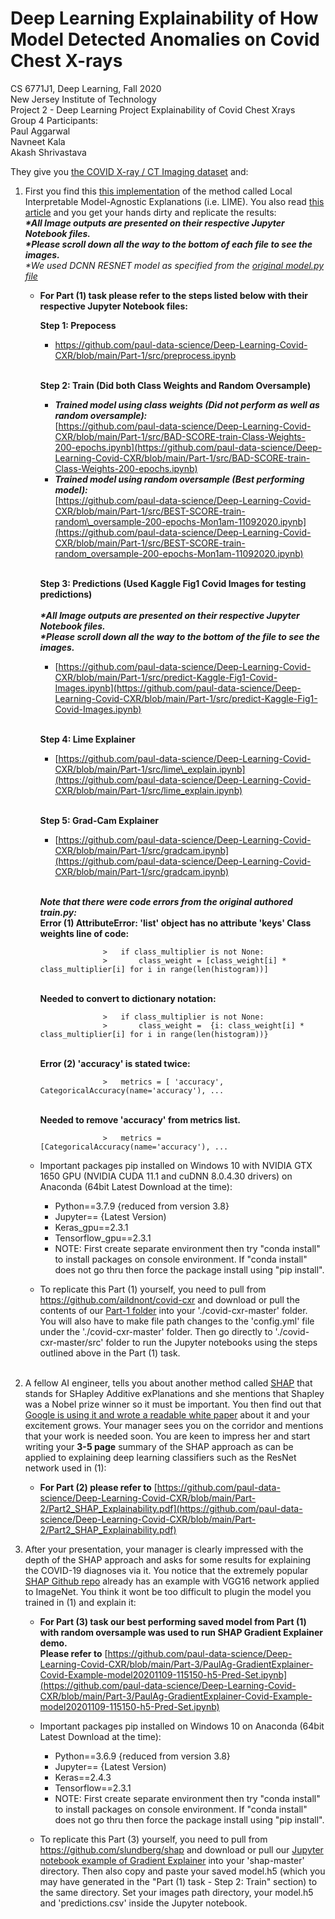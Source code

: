 # Deep Learning Explainability of How Model Detected Anomalies on Covid Chest X-rays
CS 6771J1, Deep Learning, Fall 2020</br>
New Jersey Institute of Technology</br>
Project 2 - Deep Learning Project Explainability of Covid Chest Xrays</br>
Group 4 Participants:</br>
Paul Aggarwal</br>
Navneet Kala</br>
Akash Shrivastava</br>

They give you [the COVID X-ray / CT Imaging dataset](https://github.com/ieee8023/covid-chestxray-dataset) and:

1. First you find this [this implementation](https://github.com/aildnont/covid-cxr) of the method called Local Interpretable Model-Agnostic Explanations (i.e. LIME). You also read [this article](https://towardsdatascience.com/investigation-of-explainable-predictions-of-covid-19-infection-from-chest-x-rays-with-machine-cb370f46af1d) and you get your hands dirty and replicate the results:
    </br>**_*All Image outputs are presented on their respective Jupyter Notebook files._</br>_*Please scroll down all the way to the bottom of each file to see the images._</br>**_*We used DCNN RESNET model as specified from the [original model.py file](https://github.com/aildnont/covid-cxr/blob/master/src/models/models.py)_
    - **For Part (1) task please refer to the steps listed below with their respective Jupyter Notebook files:**
    
        **Step 1: Prepocess**
        - https://github.com/paul-data-science/Deep-Learning-Covid-CXR/blob/main/Part-1/src/preprocess.ipynb
        
        </br>**Step 2: Train (Did both Class Weights and Random Oversample)**
        - **_Trained model using class weights (Did not perform as well as random oversample):_** 
       </br>[https://github.com/paul-data-science/Deep-Learning-Covid-CXR/blob/main/Part-1/src/BAD-SCORE-train-Class-Weights-200-epochs.ipynb](https://github.com/paul-data-science/Deep-Learning-Covid-CXR/blob/main/Part-1/src/BAD-SCORE-train-Class-Weights-200-epochs.ipynb)
         - **_Trained model using random oversample (Best performing model):_**
       </br>[https://github.com/paul-data-science/Deep-Learning-Covid-CXR/blob/main/Part-1/src/BEST-SCORE-train-random\_oversample-200-epochs-Mon1am-11092020.ipynb](https://github.com/paul-data-science/Deep-Learning-Covid-CXR/blob/main/Part-1/src/BEST-SCORE-train-random_oversample-200-epochs-Mon1am-11092020.ipynb)
       
        </br>**Step 3: Predictions (Used Kaggle Fig1 Covid Images for testing predictions)**
        </br>
        </br>**_*All Image outputs are presented on their respective Jupyter Notebook files._**
        </br>**_*Please scroll down all the way to the bottom of the file to see the images._**
        - [https://github.com/paul-data-science/Deep-Learning-Covid-CXR/blob/main/Part-1/src/predict-Kaggle-Fig1-Covid-Images.ipynb](https://github.com/paul-data-science/Deep-Learning-Covid-CXR/blob/main/Part-1/src/predict-Kaggle-Fig1-Covid-Images.ipynb)
        
        </br>**Step 4: Lime Explainer**
        - [https://github.com/paul-data-science/Deep-Learning-Covid-CXR/blob/main/Part-1/src/lime\_explain.ipynb](https://github.com/paul-data-science/Deep-Learning-Covid-CXR/blob/main/Part-1/src/lime_explain.ipynb)
        
        </br>**Step 5: Grad-Cam Explainer**
        - [https://github.com/paul-data-science/Deep-Learning-Covid-CXR/blob/main/Part-1/src/gradcam.ipynb](https://github.com/paul-data-science/Deep-Learning-Covid-CXR/blob/main/Part-1/src/gradcam.ipynb)
        
        
        
       
        
       
       
      </br>**_Note that there were code errors from the original authored train.py:_**
      </br> **Error (1) AttributeError: &#39;list&#39; object has no attribute &#39;keys&#39; Class weights line of code:**
                
                        >   if class_multiplier is not None:
                        >       class_weight = [class_weight[i] * class_multiplier[i] for i in range(len(histogram))]           
      </br> **Needed to convert to dictionary notation:**
                    
                        >   if class_multiplier is not None:
                        >       class_weight =  {i: class_weight[i] * class_multiplier[i] for i in range(len(histogram))}
      </br> **Error (2) &#39;accuracy&#39; is stated twice:**
        
                        >   metrics = [ 'accuracy', CategoricalAccuracy(name='accuracy'), ...
      </br> **Needed to remove &#39;accuracy&#39; from metrics list.**
         
                        >   metrics = [CategoricalAccuracy(name='accuracy'), ...
         
    - Important packages pip installed on Windows 10 with NVIDIA GTX 1650 GPU (NVIDIA CUDA 11.1 and cuDNN 8.0.4.30 drivers) on Anaconda (64bit Latest Download at the time):
      - Python==3.7.9 {reduced from version 3.8}
      - Jupyter== {Latest Version)
      - Keras_gpu==2.3.1
      - Tensorflow_gpu==2.3.1
      - NOTE: First create separate environment then try &quot;conda install&quot; to install packages on console environment. If &quot;conda install&quot; does not go thru then force the package install using &quot;pip install&quot;.

    - To replicate this Part (1) yourself, you need to pull from https://github.com/aildnont/covid-cxr and download or pull the contents of our [Part-1 folder](https://github.com/paul-data-science/Deep-Learning-Covid-CXR/tree/main/Part-1) into your './covid-cxr-master' folder. You will also have to make file path changes to the 'config.yml' file under the './covid-cxr-master' folder. Then go directly to './covid-cxr-master/src' folder to run the Jupyter notebooks using the steps outlined above in the Part (1) task.
      <br/><br/>

2. A fellow AI engineer, tells you about another method called [SHAP](https://arxiv.org/abs/1705.07874) that stands for SHapley Additive exPlanations and she mentions that Shapley was a Nobel prize winner so it must be important. You then find out that [Google is using it and wrote a readable white paper](https://storage.googleapis.com/cloud-ai-whitepapers/AI%20Explainability%20Whitepaper.pdf) about it and your excitement grows. Your manager sees you on the corridor and mentions that your work is needed soon. You are keen to impress her and start writing your  **3-5 page**  summary of the SHAP approach as can be applied to explaining deep learning classifiers such as the ResNet network used in (1):
    - **For Part (2) please refer to** [https://github.com/paul-data-science/Deep-Learning-Covid-CXR/blob/main/Part-2/Part2_SHAP_Explainability.pdf](https://github.com/paul-data-science/Deep-Learning-Covid-CXR/blob/main/Part-2/Part2_SHAP_Explainability.pdf)
    
3. After your presentation, your manager is clearly impressed with the depth of the SHAP approach and asks for some results for explaining the COVID-19 diagnoses via it. You notice that the extremely popular [SHAP Github repo](https://github.com/slundberg/shap) already has an example with VGG16 network applied to ImageNet. You think it wont be too difficult to plugin the model you trained in (1) and explain it:

    - **For Part (3) task our best performing saved model from Part (1) with random oversample was used to run SHAP Gradient Explainer demo.**
    </br>**Please refer to** [https://github.com/paul-data-science/Deep-Learning-Covid-CXR/blob/main/Part-3/PaulAg-GradientExplainer-Covid-Example-model20201109-115150-h5-Pred-Set.ipynb](https://github.com/paul-data-science/Deep-Learning-Covid-CXR/blob/main/Part-3/PaulAg-GradientExplainer-Covid-Example-model20201109-115150-h5-Pred-Set.ipynb)
    
    - Important packages pip installed on Windows 10 on Anaconda (64bit Latest Download at the time):
      - Python==3.6.9 {reduced from version 3.8}
      - Jupyter== {Latest Version)
      - Keras==2.4.3
      - Tensorflow==2.3.1
      - NOTE: First create separate environment then try &quot;conda install&quot; to install packages on console environment. If &quot;conda install&quot; does not go thru then force the package install using &quot;pip install&quot;.
      
    - To replicate this Part (3) yourself, you need to pull from https://github.com/slundberg/shap and download or pull our [Jupyter notebook example of Gradient Explainer](https://github.com/paul-data-science/Deep-Learning-Covid-CXR/blob/main/Part-3/PaulAg-GradientExplainer-Covid-Example-model20201109-115150-h5-Pred-Set.ipynb) into your 'shap-master' directory. Then also copy and paste your saved model.h5 (which you may have generated in the "Part (1) task - Step 2: Train" section) to the same directory. Set your images path directory, your model.h5 and 'predictions.csv' inside the Jupyter notebook.
